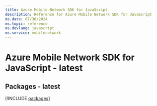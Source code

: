 ```yaml
---
title: Azure Mobile Network SDK for JavaScript
description: Reference for Azure Mobile Network SDK for JavaScript
ms.date: 07/30/2024
ms.topic: reference
ms.devlang: javascript
ms.service: mobilenetwork
---
```

# Azure Mobile Network SDK for JavaScript - latest
## Packages - latest
[!INCLUDE [packages](mobile-network-index.md)]
